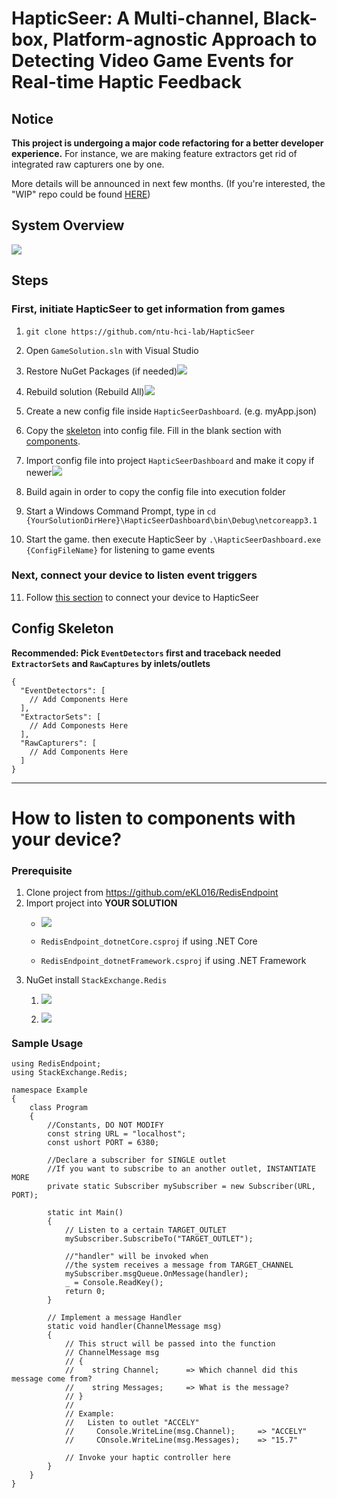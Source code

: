 # HapticSeer: A Multi-channel, Black-box, Platform-agnostic Approach to Detecting Video Game Events for Real-time Haptic Feedback

## Notice
**This project is undergoing a major code refactoring for a better developer experience.** For instance, we are making feature extractors get rid of integrated raw capturers one by one. 

More details will be announced in next few months.
(If you're interested, the "WIP" repo could be found [HERE](https://github.com/eKL016/HapticSeerNeo))

## System Overview
![](https://i.imgur.com/hZGMbd3.png)
## Steps
### First, initiate HapticSeer to get information from games
1. ```git clone https://github.com/ntu-hci-lab/HapticSeer```
2. Open ```GameSolution.sln``` with Visual Studio
3. Restore NuGet Packages (if needed)![](https://i.imgur.com/bSrOnCX.png)


4. Rebuild solution (Rebuild All)![](https://i.imgur.com/0F0xZju.png)


5. Create a new config file inside ```HapticSeerDashboard```. (e.g. myApp.json)
6. Copy the [skeleton](##Config-Skeleton) into config file. Fill in the blank section with [components](./components.md).
7. Import config file into project ```HapticSeerDashboard``` and make it copy if newer![](https://i.imgur.com/xsXknQF.png)

8. Build again in order to copy the config file into execution folder
9. Start a Windows Command Prompt, type in ```cd {YourSolutionDirHere}\HapticSeerDashboard\bin\Debug\netcoreapp3.1```
10. Start the game. then execute HapticSeer by ```.\HapticSeerDashboard.exe {ConfigFileName}``` for listening to game events
### Next, connect your device to listen event triggers
11. Follow [this section](###Prerequisite) to connect your device to HapticSeer
## Config Skeleton
**Recommended: Pick ```EventDetectors``` first and traceback needed ```ExtractorSets``` and ```RawCaptures``` by inlets/outlets**
```json=
{
  "EventDetectors": [
    // Add Components Here
  ],
  "ExtractorSets": [
    // Add Componests Here
  ],
  "RawCapturers": [
    // Add Components Here
  ]
}
```
---

# How to listen to components with your device?
### Prerequisite
1. Clone project from https://github.com/eKL016/RedisEndpoint
2. Import project into **YOUR SOLUTION**
    * ![](https://i.imgur.com/Te1AzcB.png)



    * ```RedisEndpoint_dotnetCore.csproj``` if using .NET Core
    * ```RedisEndpoint_dotnetFramework.csproj```  if using .NET Framework
3. NuGet install ```StackExchange.Redis```
    1. ![](https://i.imgur.com/jUNRUyL.png)

    2. ![](https://i.imgur.com/SMzXXdq.png)


### Sample Usage
```csharp=
using RedisEndpoint;
using StackExchange.Redis;

namespace Example
{
    class Program
    {
        //Constants, DO NOT MODIFY
        const string URL = "localhost";
        const ushort PORT = 6380;
        
        //Declare a subscriber for SINGLE outlet
        //If you want to subscribe to an another outlet, INSTANTIATE MORE
        private static Subscriber mySubscriber = new Subscriber(URL, PORT);

        static int Main()
        {
            // Listen to a certain TARGET_OUTLET
            mySubscriber.SubscribeTo("TARGET_OUTLET");
            
            //"handler" will be invoked when 
            //the system receives a message from TARGET_CHANNEL
            mySubscriber.msgQueue.OnMessage(handler);
            _ = Console.ReadKey();
            return 0;
        }
        
        // Implement a message Handler
        static void handler(ChannelMessage msg)
        {
            // This struct will be passed into the function
            // ChannelMessage msg 
            // {
            //    string Channel;      => Which channel did this message come from?
            //    string Messages;     => What is the message?
            // }
            // 
            // Example:
            //   Listen to outlet "ACCELY"
            //     Console.WriteLine(msg.Channel);     => "ACCELY"
            //     COnsole.WriteLine(msg.Messages);    => "15.7"
            
            // Invoke your haptic controller here
        }
    }
}
```


